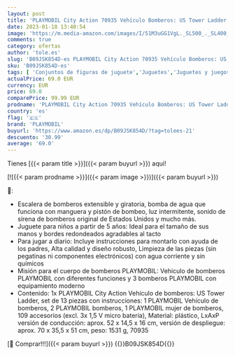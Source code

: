 ```yaml
---
layout: post
title: 'PLAYMOBIL City Action 70935 Vehículo Bomberos: US Tower Ladder  con luz y Sonido  Juguete para niños a Partir de 5 años'
date: 2023-01-18 13:40:54
image: 'https://m.media-amazon.com/images/I/51M3uGG1VgL._SL500_._SL400_.jpg'
comments: true
category: ofertas
author: 'tole.es'
slug: 'B09JSK854D-es PLAYMOBIL City Action 70935 Vehículo Bomberos: US Tower...'
sku: 'B09JSK854D-es'
tags: [ 'Conjuntos de figuras de juguete','Juguetes','Juguetes y juegos','Muñecos y figuras','playmobil','🇪🇸', ]
actualPrice: 69.0 EUR
currency: EUR
price: 69.0
comparePrice: 99.99 EUR
prodname: 'PLAYMOBIL City Action 70935 Vehículo Bomberos: US Tower Ladder  con luz y Sonido  Juguete para niños a Partir de 5 años'
country: 'es'
flag: '🇪🇸'
brand: 'PLAYMOBIL'
buyurl: 'https://www.amazon.es/dp/B09JSK854D/?tag=tolees-21'
descuento: '30.99'
average: '69.0'
---
```


Tienes [{{< param title >}}]({{< param buyurl >}}) aqui!

[![{{< param prodname >}}]({{< param image >}})]({{< param buyurl >}})

🔎:

- Escalera de bomberos extensible y giratoria, bomba de agua que funciona con manguera y pistón de bombeo, luz intermitente, sonido de sirena de bomberos original de Estados Unidos y mucho más.
- Juguete para niños a partir de 5 años: Ideal para el tamaño de sus manos y bordes redondeados agradables al tacto
- Para jugar a diario: Incluye instrucciones para montarlo con ayuda de los padres, Alta calidad y diseño robusto, Limpieza de las piezas (sin pegatinas ni componentes electrónicos) con agua corriente y sin químicos
- Misión para el cuerpo de bomberos PLAYMOBIL: Vehículo de bomberos PLAYMOBIL con diferentes funciones y 3 bomberos PLAYMOBIL con equipamiento moderno
- Contenido: 1x PLAYMOBIL City Action Vehículo de bomberos: US Tower Ladder, set de 13 piezas con instrucciones: 1 PLAYMOBIL Vehículo de bomberos, 2 PLAYMOBIL bomberos, 1 PLAYMOBIL mujer de bomberos, 109 accesorios (excl. 3x 1,5 V micro batería), Material: plástico, LxAxP versión de conducción: aprox. 52 x 14,5 x 16 cm, versión de despliegue: aprox. 70 x 35,5 x 51 cm, peso: 1531 g, 70935

[🛒 Comprar!!!]({{< param buyurl >}})
{{<world>}}B09JSK854D{{</world>}}
